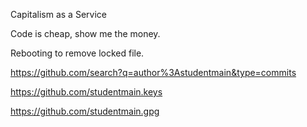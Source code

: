 Capitalism as a Service

Code is cheap, show me the money.

Rebooting to remove locked file.

https://github.com/search?q=author%3Astudentmain&type=commits

https://github.com/studentmain.keys

https://github.com/studentmain.gpg
